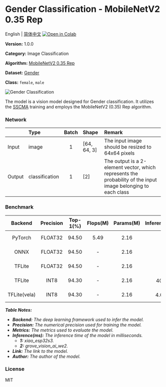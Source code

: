 # Gender Classification - MobileNetV2 0.35 Rep

English | [简体中文](../zh_CN/Gender_Classification_MobileNetV2_0.35_Rep_64.md) [![Open in Colab](https://colab.research.google.com/assets/colab-badge.svg)](https://colab.research.google.com/github/seeed-studio/sscma-model-zoo/blob/main/notebooks/en/Gender_Classification_MobileNetV2_0.35_Rep_64.ipynb)

**Version:** 1.0.0

**Category:** Image Classification

**Algorithm:** [MobileNetV2 0.35 Rep](https://github.com/Seeed-Studio/ModelAssistant/blob/main/configs/classification/mobnetv2_0.35_rep_1bx16_300e_custom.py)

**Dataset:** [Gender](https://universe.roboflow.com/seeed-studio-e2fso/gender-8vbxd)

**Class:** `female`, `male`

![Gender Classification](https://files.seeedstudio.com/sscma/static/gender_cls.png)

The model is a vision model designed for Gender classification. It utilizes the [SSCMA](https://github.com/Seeed-Studio/ModelAssistant) training and employs the MobileNetV2 (0.35) Rep algorithm.

### Network 

|        | Type           |  Batch  | Shape       | Remark                                                                                                        |
|:-------|:---------------|:-------:|:------------|:--------------------------------------------------------------------------------------------------------------|
| Input  | image          |    1    | [64, 64, 3] | The input image should be resized to 64x64 pixels                                                             |
| Output | classification |    1    | [2]         | The output is a 2-element vector, which represents the probability of the input image belonging to each class |
### Benchmark

|   Backend    |  Precision  |  Top-1(%)  |  Flops(M)  |  Params(M)  |   Inference(ms)   |                                                                            Download                                                                             |    Author    |
|:------------:|:-----------:|:----------:|:----------:|:-----------:|:-----------------:|:---------------------------------------------------------------------------------------------------------------------------------------------------------------:|:------------:|
|   PyTorch    |   FLOAT32   |   94.50    |    5.49    |    2.16     |         -         |       [Link](https://files.seeedstudio.com/sscma/model_zoo/classification/gender/mbv2_0.35_rep_gender_sha1_62336a001f0cd58d2ac8ed5a6823b9ac7374f276.pth)        | Seeed Studio |
|     ONNX     |   FLOAT32   |   94.50    |     -      |    2.16     |         -         |         [Link](https://files.seeedstudio.com/sscma/model_zoo/classification/gender/mbv2_0.35_rep_gender_a9031151303fb4eaeae99262d26c0719a7bca7d7.onnx)          | Seeed Studio |
|    TFLite    |   FLOAT32   |   94.50    |     -      |    2.16     |         -         |        [Link](https://files.seeedstudio.com/sscma/model_zoo/classification/gender/mbv2_0.35_rep_gender_5e6dc80bd5f3ddb429326a27f767816d998c919b.tflite)         | Seeed Studio |
|    TFLite    |    INT8     |   94.30    |     -      |    2.16     | 40<sup>(1)</sup>  |   [Link](https://files.seeedstudio.com/sscma/model_zoo/classification/gender/mbv2_0.35_rep_gender_int8_sha1_2bc5677615f8aeb41bffe21e25de6d01f91c3a41.tflite)    | Seeed Studio |
| TFLite(vela) |    INT8     |   94.30    |     -      |    2.16     | 4.0<sup>(2)</sup> | [Link](https://files.seeedstudio.com/sscma/model_zoo/classification/gender/mbv2_0.35_rep_gender_int8_sha1_2bc5677615f8aeb41bffe21e25de6d01f91c3a41_vela.tflite) | Seeed Studio |

***Table Notes:***

- ***Backend:** The deep learning framework used to infer the model.*
- ***Precision:** The numerical precision used for training the model.*
- ***Metrics:** The metrics used to evaluate the model.*
- ***Inference(ms):** The inference time of the model in milliseconds.*
  - ***1:** xiao_esp32s3.*
  - ***2:** grove_vision_ai_we2.*
- ***Link:** The link to the model.*
- ***Author:** The author of the model.*

### License

MIT

